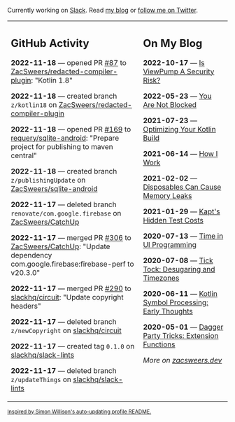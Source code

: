 Currently working on [Slack](https://slack.com/). Read [my blog](https://zacsweers.dev/) or [follow me on Twitter](https://twitter.com/ZacSweers).

<table><tr><td valign="top" width="60%">

## GitHub Activity
<!-- githubActivity starts -->
**2022-11-18** — opened PR [#87](https://github.com/ZacSweers/redacted-compiler-plugin/pull/87) to [ZacSweers/redacted-compiler-plugin](https://github.com/ZacSweers/redacted-compiler-plugin): "Kotlin 1.8"

**2022-11-18** — created branch `z/kotlin18` on [ZacSweers/redacted-compiler-plugin](https://github.com/ZacSweers/redacted-compiler-plugin)

**2022-11-18** — opened PR [#169](https://github.com/requery/sqlite-android/pull/169) to [requery/sqlite-android](https://github.com/requery/sqlite-android): "Prepare project for publishing to maven central"

**2022-11-18** — created branch `z/publishingUpdate` on [ZacSweers/sqlite-android](https://github.com/ZacSweers/sqlite-android)

**2022-11-17** — deleted branch `renovate/com.google.firebase` on [ZacSweers/CatchUp](https://github.com/ZacSweers/CatchUp)

**2022-11-17** — merged PR [#306](https://github.com/ZacSweers/CatchUp/pull/306) to [ZacSweers/CatchUp](https://github.com/ZacSweers/CatchUp): "Update dependency com.google.firebase:firebase-perf to v20.3.0"

**2022-11-17** — merged PR [#290](https://github.com/slackhq/circuit/pull/290) to [slackhq/circuit](https://github.com/slackhq/circuit): "Update copyright headers"

**2022-11-17** — deleted branch `z/newCopyright` on [slackhq/circuit](https://github.com/slackhq/circuit)

**2022-11-17** — created tag `0.1.0` on [slackhq/slack-lints](https://github.com/slackhq/slack-lints)

**2022-11-17** — deleted branch `z/updateThings` on [slackhq/slack-lints](https://github.com/slackhq/slack-lints)
<!-- githubActivity ends -->
</td><td valign="top" width="40%">

## On My Blog
<!-- blog starts -->
**2022-10-17** — [Is ViewPump A Security Risk?](https://www.zacsweers.dev/is-viewpump-a-security-risk/)

**2022-05-23** — [You Are Not Blocked](https://www.zacsweers.dev/you-are-not-blocked/)

**2021-07-23** — [Optimizing Your Kotlin Build](https://www.zacsweers.dev/optimizing-your-kotlin-build/)

**2021-06-14** — [How I Work](https://www.zacsweers.dev/how-i-work/)

**2021-02-02** — [Disposables Can Cause Memory Leaks](https://www.zacsweers.dev/disposables-can-cause-memory-leaks/)

**2021-01-29** — [Kapt's Hidden Test Costs](https://www.zacsweers.dev/kapts-hidden-test-costs/)

**2020-07-13** — [Time in UI Programming](https://www.zacsweers.dev/time-in-ui/)

**2020-07-08** — [Tick Tock: Desugaring and Timezones](https://www.zacsweers.dev/ticktock-desugaring-timezones/)

**2020-06-11** — [Kotlin Symbol Processing: Early Thoughts](https://www.zacsweers.dev/kotlin-symbol-processor-early-thoughts/)

**2020-05-01** — [Dagger Party Tricks: Extension Functions](https://www.zacsweers.dev/dagger-party-tricks-extension-functions/)
<!-- blog ends -->
_More on [zacsweers.dev](https://zacsweers.dev/)_
</td></tr></table>

<sub><a href="https://simonwillison.net/2020/Jul/10/self-updating-profile-readme/">Inspired by Simon Willison's auto-updating profile README.</a></sub>